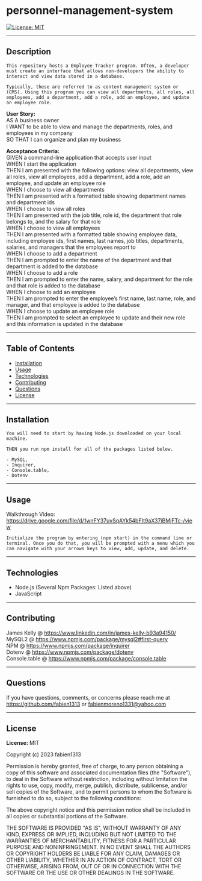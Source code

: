 # personnel-management-system
  [![License: MIT](https://img.shields.io/badge/License-MIT-yellow.svg)](https://opensource.org/licenses/MIT)
  <hr>

  ## Description
    This repository hosts a Employee Tracker program. Often, a developer must create an interface that allows non-developers the ability to interact and view data stored in a database.

    Typically, these are referred to as content management system or (CMS). Using this program you can view all departments, all roles, all employees, add a department, add a role, add an employee, and update an employee role.

**User Story:**<br>
AS A business owner <br>
I WANT to be able to view and manage the departments, roles, and employees in my company <br>
SO THAT I can organize and plan my business

**Acceptance Criteria:** <br>
GIVEN a command-line application that accepts user input<br>
WHEN I start the application<br>
THEN I am presented with the following options: view all departments, view all roles, view all employees, add a department, add a role, add an employee, and update an employee role<br>
WHEN I choose to view all departments<br>
THEN I am presented with a formatted table showing department names and department ids<br>
WHEN I choose to view all roles<br>
THEN I am presented with the job title, role id, the department that role belongs to, and the salary for that role<br>
WHEN I choose to view all employees<br>
THEN I am presented with a formatted table showing employee data, including employee ids, first names, last names, job titles, departments, salaries, and managers that the employees report to<br>
WHEN I choose to add a department<br>
THEN I am prompted to enter the name of the department and that department is added to the database<br>
WHEN I choose to add a role<br>
THEN I am prompted to enter the name, salary, and department for the role and that role is added to the database<br>
WHEN I choose to add an employee<br>
THEN I am prompted to enter the employee’s first name, last name, role, and manager, and that employee is added to the database<br>
WHEN I choose to update an employee role<br>
THEN I am prompted to select an employee to update and their new role and this information is updated in the database


  <hr>

  ## Table of Contents
  - [Installation](#installation)
  - [Usage](#usage)
  - [Technologies](#technologies)
  - [Contributing](#contributing)
  - [Questions](#questions)
  - [License](#license)
  <hr>

  ## Installation
    You will need to start by having Node.js downloaded on your local machine.

    THEN you run npm install for all of the packages listed below.

    - MySQL,
    - Inquirer,
    - Console.table,
    - Dotenv
  <hr>

  ## Usage
  Walkthrough Video: https://drive.google.com/file/d/1wnFY37uvSqAYk54bFIt9aX37iBMjFTc-/view 

    Initialize the program by entering (npm start) in the command line or terminal. Once you do that, you will be prompted with a menu which you can navigate with your arrows keys to view, add, update, and delete.
  <hr>

  ## Technologies
 - Node.js (Several Npm Packages: Listed above)
 - JavaScript
 

 <hr>

 ## Contributing
James Kelly @ https://www.linkedin.com/in/james-kelly-b93a94150/ <br>
MySQL2 @ https://www.npmjs.com/package/mysql2#first-query <br>
NPM @ https://www.npmjs.com/package/inquirer <br>
Dotenv @ https://www.npmjs.com/package/dotenv <br>
Console.table @ https://www.npmjs.com/package/console.table


 <hr>

 ## Questions
 If you have questions, comments, or concerns please reach me at https://github.com/fabien1313
 or
 fabienmoreno1331@yahoo.com
<hr>

 ## License
 **License:** MIT

Copyright (c) 2023 fabien1313

Permission is hereby granted, free of charge, to any person obtaining a copy
of this software and associated documentation files (the "Software"), to deal
in the Software without restriction, including without limitation the rights
to use, copy, modify, merge, publish, distribute, sublicense, and/or sell
copies of the Software, and to permit persons to whom the Software is
furnished to do so, subject to the following conditions:

The above copyright notice and this permission notice shall be included in all
copies or substantial portions of the Software.

THE SOFTWARE IS PROVIDED "AS IS", WITHOUT WARRANTY OF ANY KIND, EXPRESS OR
IMPLIED, INCLUDING BUT NOT LIMITED TO THE WARRANTIES OF MERCHANTABILITY,
FITNESS FOR A PARTICULAR PURPOSE AND NONINFRINGEMENT. IN NO EVENT SHALL THE
AUTHORS OR COPYRIGHT HOLDERS BE LIABLE FOR ANY CLAIM, DAMAGES OR OTHER
LIABILITY, WHETHER IN AN ACTION OF CONTRACT, TORT OR OTHERWISE, ARISING FROM,
OUT OF OR IN CONNECTION WITH THE SOFTWARE OR THE USE OR OTHER DEALINGS IN THE
SOFTWARE.